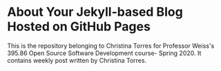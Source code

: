 # About Your Jekyll-based Blog Hosted on GitHub Pages
This is the repository belonging to Christina Torres for Professor Weiss's 395.86 Open Source Software Development course- Spring 2020.
It contains weekly post written by Christina Torres.